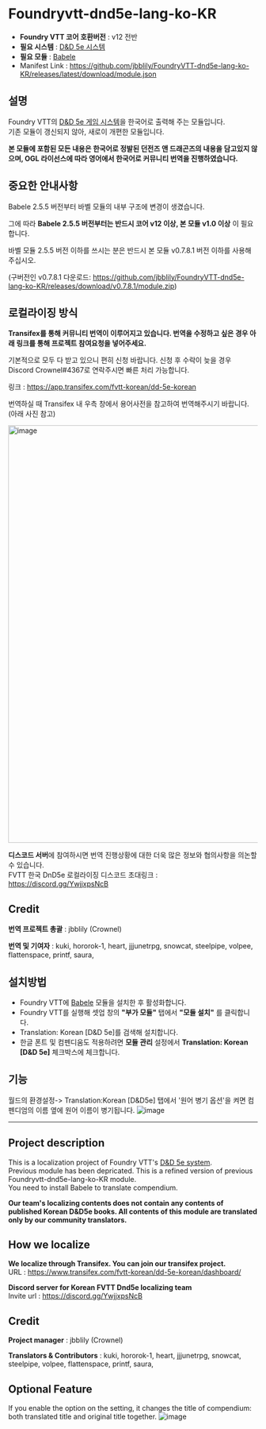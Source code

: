 # Foundryvtt-dnd5e-lang-ko-KR

* **Foundry VTT 코어 호환버전** : v12 전반
* **필요 시스템** : [D&D 5e 시스템](https://github.com/foundryvtt/dnd5e/)
* **필요 모듈** : [Babele](https://gitlab.com/riccisi/foundryvtt-babele)
* Manifest Link : https://github.com/jbblily/FoundryVTT-dnd5e-lang-ko-KR/releases/latest/download/module.json

## 설명

Foundry VTT의 [D&D 5e 게임 시스템](https://github.com/foundryvtt/dnd5e)을 한국어로 출력해 주는 모듈입니다.<br>
기존 모듈이 갱신되지 않아, 새로이 개편한 모듈입니다.

**본 모듈에 포함된 모든 내용은 한국어로 정발된 던전즈 앤 드래곤즈의 내용을 담고있지 않으며, OGL 라이선스에 따라 영어에서 한국어로 커뮤니티 번역을 진행하였습니다.**

## 중요한 안내사항

Babele 2.5.5 버전부터 바벨 모듈의 내부 구조에 변경이 생겼습니다. 

그에 따라 **Babele 2.5.5 버전부터는 반드시 코어 v12 이상, 본 모듈 v1.0 이상** 이 필요합니다.

바벨 모듈 2.5.5 버전 이하를 쓰시는 분은 반드시 본 모듈 v0.7.8.1 버전 이하를 사용해주십시오.

(구버전인 v0.7.8.1 다운로드: https://github.com/jbblily/FoundryVTT-dnd5e-lang-ko-KR/releases/download/v0.7.8.1/module.zip)

## 로컬라이징 방식

**Transifex를 통해 커뮤니티 번역이 이루어지고 있습니다. 번역을 수정하고 싶은 경우 아래 링크를 통해 프로젝트 참여요청을 넣어주세요.** <br>

기본적으로 모두 다 받고 있으니 편히 신청 바랍니다. 신청 후 수락이 늦을 경우 Discord Crownel#4367로 연락주시면 빠른 처리 가능합니다.

링크 : https://app.transifex.com/fvtt-korean/dd-5e-korean

번역하실 때 Transifex 내 우측 창에서 용어사전을 참고하여 번역해주시기 바랍니다. (아래 사진 참고)

<img width="1903" height="841" alt="image" src="https://github.com/user-attachments/assets/76c71abc-a0e3-40fa-833d-54a2d4ec1f61" />


**디스코드 서버**에 참여하시면 번역 진행상황에 대한 더욱 많은 정보와 협의사항을 의논할 수 있습니다.<br>
FVTT 한국 DnD5e 로컬라이징 디스코드 초대링크 : https://discord.gg/YwjjxpsNcB

## Credit

**번역 프로젝트 총괄** : jbblily (Crownel)

**번역 및 기여자** : kuki, hororok-1, heart, jjjunetrpg, snowcat, steelpipe, volpee, flattenspace, printf, saura, 


## 설치방법

* Foundry VTT에 [Babele](https://gitlab.com/riccisi/foundryvtt-babele) 모듈을 설치한 후 활성화합니다.
* Foundry VTT를 실행해 셋업 창의 **"부가 모듈"** 탭에서 **"모듈 설치"** 를 클릭합니다.
* Translation: Korean [D&D 5e]를 검색해 설치합니다.
* 한글 폰트 및 컴펜디움도 적용하려면 **모듈 관리** 설정에서 **Translation: Korean [D&D 5e]** 체크박스에 체크합니다.


## 기능
월드의 환경설정-> Translation:Korean [D&D5e] 탭에서 '원어 병기 옵션'을 켜면 컴펜디엄의 이름 옆에 원어 이름이 병기됩니다.
![image](https://github.com/jbblily/FoundryVTT-dnd5e-lang-ko-KR/assets/18694887/b3a4f4f5-8a52-4c9a-8bcf-d327597bbe4c)


---

## Project description

This is a localization project of Foundry VTT's [D&D 5e system](https://github.com/foundryvtt/dnd5e).<br>
Previous module has been depricated. This is a refined version of previous Foundryvtt-dnd5e-lang-ko-KR module.<br>
You need to install Babele to translate compendium.

**Our team's localizing contents does not contain any contents of published Korean D&D5e books. All contents of this module are translated only by our community translators.**

## How we localize

**We localize through Transifex. You can join our transifex project.** <br>
URL : https://www.transifex.com/fvtt-korean/dd-5e-korean/dashboard/

**Discord server for Korean FVTT Dnd5e localizing team**<br>
Invite url : https://discord.gg/YwjjxpsNcB


## Credit

**Project manager** : jbblily (Crownel)

**Translators & Contributors** : kuki, hororok-1, heart, jjjunetrpg, snowcat, steelpipe, volpee, flattenspace, printf, saura, 

## Optional Feature
If you enable the option on the setting, it changes the title of compendium: both translated title and original title together.
![image](https://github.com/jbblily/FoundryVTT-dnd5e-lang-ko-KR/assets/18694887/b3a4f4f5-8a52-4c9a-8bcf-d327597bbe4c)

